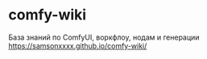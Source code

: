 # comfy-wiki
База знаний по ComfyUI, воркфлоу, нодам и генерации
https://samsonxxxx.github.io/comfy-wiki/
